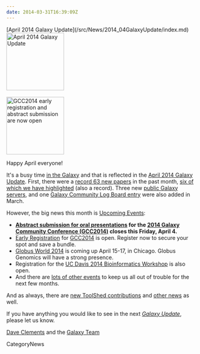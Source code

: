 ```yaml
---
date: 2014-03-31T16:39:09Z
---
```

<div class='newsItemHeader'>[April 2014 Galaxy Update](/src/News/2014_04GalaxyUpdate/index.md)</div>

<div class='right'>
<a href='/GalaxyUpdates/2014_04'><img src='/Images/Logos/GalaxyUpdate200.png' alt='April 2014 Galaxy Update' width=150 /></a>
<br /><br />
<a href='/GalaxyUpdates/2014_04#gcc2014-june-30---july-2-baltimore'><img src='/Images/Logos/GCC2014LogoWide200.png' alt='GCC2014 early registration and abstract submission are now open' width="150" /></a>
</div>

Happy April everyone!  

It's a busy time [in the Galaxy](/GalaxyUpdates/2014_04) and that is reflected in the [April 2014 Galaxy Update](/GalaxyUpdates/2014_04).  First, there were a [record 63 new papers](/GalaxyUpdates/2014_04#new-papers) in the past month, [six of which we have highlighted](/GalaxyUpdates/2014_04#new-papers) (also a record).  Three new [public Galaxy servers](/GalaxyUpdates/2014_04#new-public-servers), and one [Galaxy Community Log Board entry](/src/GalaxyUpdates/2014_04/index.md#galaxy-community-hubs) were also added in March.

However, the big news this month is [Upcoming Events](/src/GalaxyUpdates/2014_04/index.md#events):

* **[Abstract submission for oral presentations](/GalaxyUpdates/2014_04#oral-presentation-abstract-submission-closes-april-4) for the [2014 Galaxy Community Conference (GCC2014)](/src/GalaxyUpdates/2014_04/index.md#gcc2014-june-30---july-2-baltimore) closes this Friday, April 4.**
* [Early Registration](/GalaxyUpdates/2014_04#registration-is-open) for [GCC2014](/src/GalaxyUpdates/2014_04/index.md#gcc2014-june-30---july-2-baltimore) is open. Register now to secure your spot and save a bundle.
* [Globus World 2014](/src/GalaxyUpdates/2014_04/index.md#globus-world-2014) is coming up April 15-17, in Chicago.  Globus Genomics will have a strong presence.
* Registration for the [UC Davis 2014 Bioinformatics Workshop](/src/GalaxyUpdates/2014_04/index.md#uc-davis-2014-bioinformatics-workshop) is also open.
* And there are [lots of other events](/src/GalaxyUpdates/2014_04/index.md#other-events) to keep us all out of trouble for the next few months.

And as always, there are [new ToolShed contributions](/GalaxyUpdates/2014_04#toolshed-contributions) and [other news](/src/GalaxyUpdates/2014_04/index.md#other-news) as well.

If you have anything you would like to see in the next *[Galaxy Update](/src/GalaxyUpdates/index.md)*, please let us know.

[Dave Clements](/DaveClements) and the [Galaxy Team](/src/GalaxyTeam/index.md)


CategoryNews
